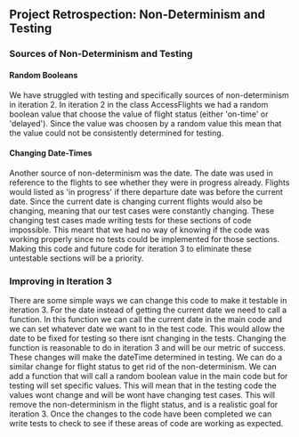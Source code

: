 ## Project Retrospection: Non-Determinism and Testing

### Sources of Non-Determinism and Testing

#### Random Booleans

We have struggled with testing and specifically sources of non-determinism in iteration 2.
In iteration 2 in the class AccessFlights we had a random boolean value that choose the value of flight status (either 'on-time' or 'delayed').
Since the value was choosen by a random value this mean that the value could not be consistently determined for testing.

#### Changing Date-Times

Another source of non-determinism was the date. 
The date was used in reference to the flights to see whether they were in progress already.
Flights would listed as 'in progress' if there departure date was before the current date.
Since the current date is changing current flights would also be changing, meaning that our test cases were constantly changing.
These changing test cases made writing tests for these sections of code impossible.
This meant that we had no way of knowing if the code was working properly since no tests could be implemented for those sections.
Making this code and future code for iteration 3 to eliminate these untestable sections will be a priority.

### Improving in Iteration 3

There are some simple ways we can change this code to make it testable in iteration 3.
For the date instead of getting the current date we need to call a function.
In this function we can call the current date in the main code and we can set whatever date we want to in the test code.
This would allow the date to be fixed for testing so there isnt changing in the tests.
Changing the function is reasonable to do in iteration 3 and will be our metric of success.
These changes will make the dateTime determined in testing.
We can do a similar change for flight status to get rid of the non-determinism.
We can add a function that will call a random boolean value in the main code but for testing will set specific values.
This will mean that in the testing code the values wont change and will be wont have changing test cases.
This will remove the non-determinism in the flight status, and is a realistic goal for iteration 3.
Once the changes to the code have been completed we can write tests to check to see if these areas of code are working as expected.